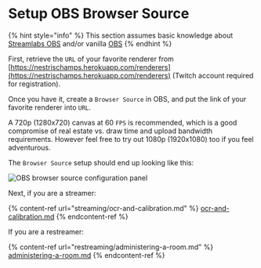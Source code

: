 # Setup OBS Browser Source

{% hint style="info" %}
This section assumes basic knowledge about [Streamlabs OBS](https://streamlabs.com/) and/or vanilla [OBS](https://obsproject.com/)
{% endhint %}

First, retrieve the `URL` of your favorite renderer from [https://nestrischamps.herokuapp.com/renderers](https://nestrischamps.herokuapp.com/renderers) (Twitch account required for registration).

Once you have it, create a `Browser Source` in OBS, and put the link of your favorite renderer into `URL`.

A 720p (1280x720) canvas at 60 `FPS` is recommended, which is a good compromise of real estate vs. draw time and upload bandwidth requirements. However feel free to try out 1080p (1920x1080) too if you feel adventurous.

The `Browser Source` setup should end up looking like this:

![OBS browser source configuration panel](https://nestrischamps.herokuapp.com/docs/streamlabs\_browser\_source.png)

Next, if you are a streamer:

{% content-ref url="streaming/ocr-and-calibration.md" %}
[ocr-and-calibration.md](streaming/ocr-and-calibration.md)
{% endcontent-ref %}

If you are a restreamer:

{% content-ref url="restreaming/administering-a-room.md" %}
[administering-a-room.md](restreaming/administering-a-room.md)
{% endcontent-ref %}
